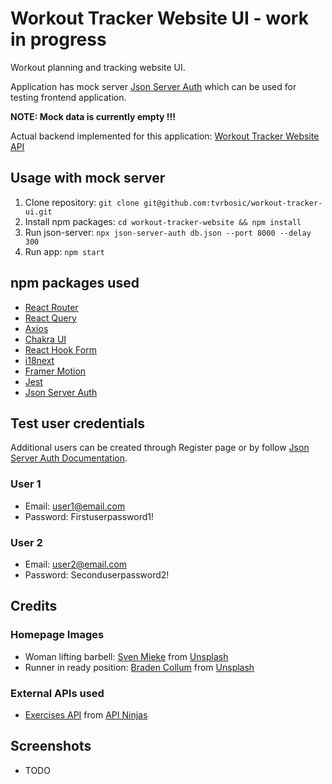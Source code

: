 # Workout Tracker Website UI - work in progress

Workout planning and tracking website UI.

Application has mock server [Json Server Auth](https://www.npmjs.com/package/json-server-auth) which can be used for testing frontend application.

**NOTE: Mock data is currently empty !!!**

Actual backend implemented for this application: [Workout Tracker Website API](https://github.com/tvrbosic/workout-tracker-api)

## Usage with mock server

1. Clone repository: `git clone git@github.com:tvrbosic/workout-tracker-ui.git`
2. Install npm packages: `cd workout-tracker-website && npm install`
3. Run json-server: `npx json-server-auth db.json --port 8000 --delay 300`
4. Run app: `npm start`

## npm packages used

- [React Router](https://reactrouter.com)
- [React Query](https://react-query-v3.tanstack.com)
- [Axios](https://axios-http.com)
- [Chakra UI](https://chakra-ui.com)
- [React Hook Form](https://react-hook-form.com)
- [i18next](https://www.i18next.com)
- [Framer Motion](https://www.framer.com)
- [Jest](https://jestjs.io)
- [Json Server Auth](https://www.npmjs.com/package/json-server-auth)

## Test user credentials

Additional users can be created through Register page or by follow [Json Server Auth Documentation](https://www.npmjs.com/package/json-server-auth).

### User 1

- Email: user1@email.com
- Password: Firstuserpassword1!

### User 2

- Email: user2@email.com
- Password: Seconduserpassword2!

## Credits

### Homepage Images

- Woman lifting barbell: [Sven Mieke](https://unsplash.com/@sxoxm) from [Unsplash](https://unsplash.com)
- Runner in ready position: [Braden Collum](https://unsplash.com/@bradencollum) from [Unsplash](https://unsplash.com)

### External APIs used

- [Exercises API](https://api-ninjas.com/api/exercises) from [API Ninjas](https://api-ninjas.com)

## Screenshots

- TODO
